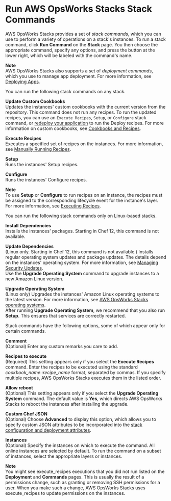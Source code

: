 # Run AWS OpsWorks Stacks Stack Commands<a name="workingstacks-commands"></a>

AWS OpsWorks Stacks provides a set of *stack commands*, which you can use to perform a variety of operations on a stack's instances\. To run a stack command, click **Run Command** on the **Stack** page\. You then choose the appropriate command, specify any options, and press the button at the lower right, which will be labeled with the command's name\. 

**Note**  
AWS OpsWorks Stacks also supports a set of *deployment commands*, which you use to manage app deployment\. For more information, see [Deploying Apps](workingapps-deploying.md)\.

You can run the following stack commands on any stack\.

**Update Custom Cookbooks**  
Updates the instances' custom cookbooks with the current version from the repository\. This command does not run any recipes\. To run the updated recipes, you can use an `Execute Recipes`, `Setup`, or `Configure` stack command, or [redeploy your application](workingapps-deploying.md) to run the Deploy recipes\. For more information on custom cookbooks, see [Cookbooks and Recipes](workingcookbook.md)\.

**Execute Recipes**  
Executes a specified set of recipes on the instances\. For more information, see [Manually Running Recipes](workingcookbook-manual.md)\.

**Setup**  
Runs the instances' Setup recipes\.

**Configure**  
Runs the instances' Configure recipes\.

**Note**  
To use **Setup** or **Configure** to run recipes on an instance, the recipes must be assigned to the corresponding lifecycle event for the instance's layer\. For more information, see [Executing Recipes](workingcookbook-executing.md)\.

You can run the following stack commands only on Linux\-based stacks\.

**Install Dependencies**  
Installs the instances' packages\. Starting in Chef 12, this command is not available\.

**Update Dependencies**  
\(Linux only\. Starting in Chef 12, this command is not available\.\) Installs regular operating system updates and package updates\. The details depend on the instances' operating system\. For more information, see [Managing Security Updates](workingsecurity-updates.md)\.  
Use the **Upgrade Operating System** command to upgrade instances to a new Amazon Linux version\.

**Upgrade Operating System**  
\(Linux only\) Upgrades the instances' Amazon Linux operating systems to the latest version\. For more information, see [AWS OpsWorks Stacks operating systems](workinginstances-os.md)\.   
After running **Upgrade Operating System**, we recommend that you also run **Setup**\. This ensures that services are correctly restarted\.

Stack commands have the following options, some of which appear only for certain commands\.

**Comment**  
\(Optional\) Enter any custom remarks you care to add\.

**Recipes to execute**  
\(Required\) This setting appears only if you select the **Execute Recipes** command\. Enter the recipes to be executed using the standard *cookbook\_name*::*recipe\_name* format, separated by commas\. If you specify multiple recipes, AWS OpsWorks Stacks executes them in the listed order\.

**Allow reboot**  
\(Optional\) This setting appears only if you select the **Upgrade Operating System** command\. The default value is **Yes**, which directs AWS OpsWorks Stacks to reboot the instances after installing the upgrade\.

**Custom Chef JSON**  
\(Optional\) Choose **Advanced** to display this option, which allows you to specify custom JSON attributes to be incorporated into the [stack configuration and deployment attributes](workingcookbook-json.md)\. 

**Instances**  
\(Optional\) Specify the instances on which to execute the command\. All online instances are selected by default\. To run the command on a subset of instances, select the appropriate layers or instances\. 

**Note**  
You might see execute\_recipes executions that you did not run listed on the **Deployment** and **Commands** pages\. This is usually the result of a permissions change, such as granting or removing SSH permissions for a user\. When you make such a change, AWS OpsWorks Stacks uses execute\_recipes to update permissions on the instances\.